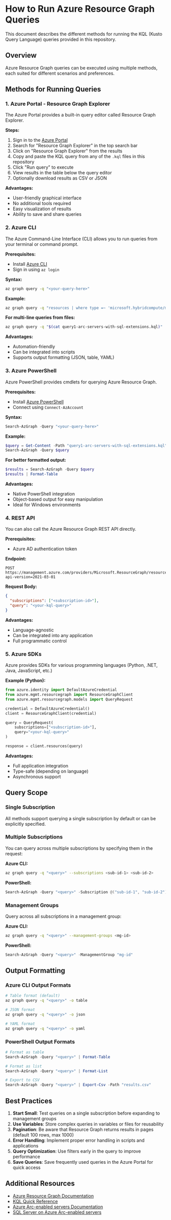 # How to Run Azure Resource Graph Queries

This document describes the different methods for running the KQL (Kusto Query Language) queries provided in this repository.

## Overview

Azure Resource Graph queries can be executed using multiple methods, each suited for different scenarios and preferences.

## Methods for Running Queries

### 1. Azure Portal - Resource Graph Explorer

The Azure Portal provides a built-in query editor called Resource Graph Explorer.

**Steps:**
1. Sign in to the [Azure Portal](https://portal.azure.com)
2. Search for "Resource Graph Explorer" in the top search bar
3. Click on "Resource Graph Explorer" from the results
4. Copy and paste the KQL query from any of the `.kql` files in this repository
5. Click "Run query" to execute
6. View results in the table below the query editor
7. Optionally download results as CSV or JSON

**Advantages:**
- User-friendly graphical interface
- No additional tools required
- Easy visualization of results
- Ability to save and share queries

### 2. Azure CLI

The Azure Command-Line Interface (CLI) allows you to run queries from your terminal or command prompt.

**Prerequisites:**
- Install [Azure CLI](https://docs.microsoft.com/cli/azure/install-azure-cli)
- Sign in using `az login`

**Syntax:**
```bash
az graph query -q "<your-query-here>"
```

**Example:**
```bash
az graph query -q "resources | where type =~ 'microsoft.hybridcompute/machines/extensions' | where properties.type =~ 'WindowsSqlServerExtension' or properties.type =~ 'LinuxSqlServerExtension' | project name, location"
```

**For multi-line queries from files:**
```bash
az graph query -q "$(cat query1-arc-servers-with-sql-extensions.kql)"
```

**Advantages:**
- Automation-friendly
- Can be integrated into scripts
- Supports output formatting (JSON, table, YAML)

### 3. Azure PowerShell

Azure PowerShell provides cmdlets for querying Azure Resource Graph.

**Prerequisites:**
- Install [Azure PowerShell](https://docs.microsoft.com/powershell/azure/install-az-ps)
- Connect using `Connect-AzAccount`

**Syntax:**
```powershell
Search-AzGraph -Query "<your-query-here>"
```

**Example:**
```powershell
$query = Get-Content -Path "query1-arc-servers-with-sql-extensions.kql" -Raw
Search-AzGraph -Query $query
```

**For better formatted output:**
```powershell
$results = Search-AzGraph -Query $query
$results | Format-Table
```

**Advantages:**
- Native PowerShell integration
- Object-based output for easy manipulation
- Ideal for Windows environments

### 4. REST API

You can also call the Azure Resource Graph REST API directly.

**Prerequisites:**
- Azure AD authentication token

**Endpoint:**
```
POST https://management.azure.com/providers/Microsoft.ResourceGraph/resources?api-version=2021-03-01
```

**Request Body:**
```json
{
  "subscriptions": ["<subscription-id>"],
  "query": "<your-kql-query>"
}
```

**Advantages:**
- Language-agnostic
- Can be integrated into any application
- Full programmatic control

### 5. Azure SDKs

Azure provides SDKs for various programming languages (Python, .NET, Java, JavaScript, etc.)

**Example (Python):**
```python
from azure.identity import DefaultAzureCredential
from azure.mgmt.resourcegraph import ResourceGraphClient
from azure.mgmt.resourcegraph.models import QueryRequest

credential = DefaultAzureCredential()
client = ResourceGraphClient(credential)

query = QueryRequest(
    subscriptions=["<subscription-id>"],
    query="<your-kql-query>"
)

response = client.resources(query)
```

**Advantages:**
- Full application integration
- Type-safe (depending on language)
- Asynchronous support

## Query Scope

### Single Subscription
All methods support querying a single subscription by default or can be explicitly specified.

### Multiple Subscriptions
You can query across multiple subscriptions by specifying them in the request:

**Azure CLI:**
```bash
az graph query -q "<query>" --subscriptions <sub-id-1> <sub-id-2>
```

**PowerShell:**
```powershell
Search-AzGraph -Query "<query>" -Subscription @("sub-id-1", "sub-id-2")
```

### Management Groups
Query across all subscriptions in a management group:

**Azure CLI:**
```bash
az graph query -q "<query>" --management-groups <mg-id>
```

**PowerShell:**
```powershell
Search-AzGraph -Query "<query>" -ManagementGroup "mg-id"
```

## Output Formatting

### Azure CLI Output Formats
```bash
# Table format (default)
az graph query -q "<query>" -o table

# JSON format
az graph query -q "<query>" -o json

# YAML format
az graph query -q "<query>" -o yaml
```

### PowerShell Output Formats
```powershell
# Format as table
Search-AzGraph -Query "<query>" | Format-Table

# Format as list
Search-AzGraph -Query "<query>" | Format-List

# Export to CSV
Search-AzGraph -Query "<query>" | Export-Csv -Path "results.csv"
```

## Best Practices

1. **Start Small**: Test queries on a single subscription before expanding to management groups
2. **Use Variables**: Store complex queries in variables or files for reusability
3. **Pagination**: Be aware that Resource Graph returns results in pages (default 100 rows, max 1000)
4. **Error Handling**: Implement proper error handling in scripts and applications
5. **Query Optimization**: Use filters early in the query to improve performance
6. **Save Queries**: Save frequently used queries in the Azure Portal for quick access

## Additional Resources

- [Azure Resource Graph Documentation](https://docs.microsoft.com/azure/governance/resource-graph/)
- [KQL Quick Reference](https://docs.microsoft.com/azure/data-explorer/kql-quick-reference)
- [Azure Arc-enabled servers Documentation](https://docs.microsoft.com/azure/azure-arc/servers/)
- [SQL Server on Azure Arc-enabled servers](https://docs.microsoft.com/sql/sql-server/azure-arc/overview)
